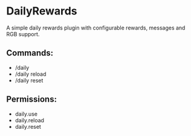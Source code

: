 # DailyRewards
A simple daily rewards plugin with configurable rewards, messages and RGB support.

## Commands:
- /daily
- /daily reload
- /daily reset <player>

## Permissions:
- daily.use
- daily.reload
- daily.reset
